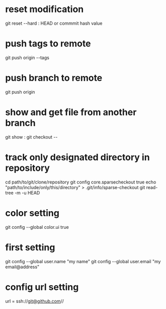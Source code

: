 # reset modification
git reset --hard <commit name>
<commit name>: HEAD or commmit hash value

# push tags to remote
git push origin --tags

# push branch to remote
git push origin <branch name>

# show and get file from another branch
git show <branch name>:<file name>
git checkout <branch name> -- <file name>

# track only designated directory in repository
cd path/to/git/clone/repository
git config core.sparsecheckout true
echo "path/to/include/only/this/directory" > .git/info/sparse-checkout
git read-tree -m -u HEAD

# color setting
git config --global color.ui true

# first setting
git config --global user.name "my name"
git config --global user.email "my email@address"

# config url setting
url = ssh://git@github.com/<my account>/<my repository>
